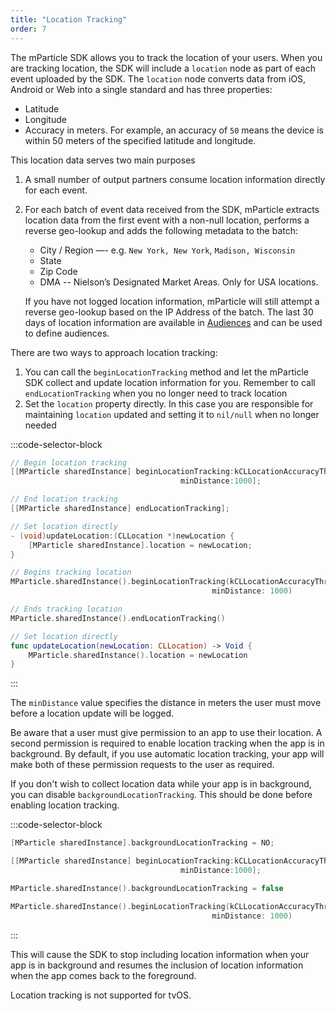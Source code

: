 ```yaml
---
title: "Location Tracking"
order: 7
---
```


The mParticle SDK allows you to track the location of your users. When you are tracking location, the SDK will include a `location` node as part of each event uploaded by the SDK. The `location` node converts data from iOS, Android or Web into a single standard and has three properties:

* Latitude
* Longitude
* Accuracy in meters. For example, an accuracy of `50` means the device is within 50 meters of the specified latitude and longitude.

This location data serves two main purposes

1. A small number of output partners consume location information directly for each event.
2. For each batch of event data received from the SDK, mParticle extracts location data from the first event with a non-null location, performs a reverse geo-lookup and adds the following metadata to the batch:
   * City / Region —- e.g. `New York, New York`, `Madison, Wisconsin`
   * State
   * Zip Code
   * DMA -- Nielson’s Designated Market Areas. Only for USA locations.
  
   If you have not logged location information, mParticle will still attempt a reverse geo-lookup based on the IP Address of the batch. The last 30 days of location information are available in [Audiences](/guides/platform-guide/audiences/real-time/#real-time-audience-page) and can be used to define audiences.

There are two ways to approach location tracking:
1. You can call the `beginLocationTracking` method and let the mParticle SDK collect and update location information for you. Remember to call `endLocationTracking` when you no longer need to track location
2. Set the `location` property directly. In this case you are responsible for maintaining `location` updated and setting it to `nil/null` when no longer needed

:::code-selector-block
~~~objectivec
// Begin location tracking
[[MParticle sharedInstance] beginLocationTracking:kCLLocationAccuracyThreeKilometers
                                      minDistance:1000];

// End location tracking
[[MParticle sharedInstance] endLocationTracking];

// Set location directly
- (void)updateLocation:(CLLocation *)newLocation {        
    [MParticle sharedInstance].location = newLocation;    
}
~~~
~~~swift
// Begins tracking location
MParticle.sharedInstance().beginLocationTracking(kCLLocationAccuracyThreeKilometers,
                                             minDistance: 1000)

// Ends tracking location
MParticle.sharedInstance().endLocationTracking()

// Set location directly
func updateLocation(newLocation: CLLocation) -> Void {
    MParticle.sharedInstance().location = newLocation
}
~~~
:::

The `minDistance` value specifies the distance in meters the user must move before a location update will be logged.

Be aware that a user must give permission to an app to use their location. A second permission is required to enable location tracking when the app is in background. By default, if you use automatic location tracking, your app will make both of these permission requests to the user as required.

If you don't wish to collect location data while your app is in background, you can disable `backgroundLocationTracking`. This should be done before enabling location tracking.

:::code-selector-block
~~~objectivec
[MParticle sharedInstance].backgroundLocationTracking = NO;

[[MParticle sharedInstance] beginLocationTracking:kCLLocationAccuracyThreeKilometers
                                      minDistance:1000];
~~~
~~~swift
MParticle.sharedInstance().backgroundLocationTracking = false

MParticle.sharedInstance().beginLocationTracking(kCLLocationAccuracyThreeKilometers,
                                             minDistance: 1000)
~~~
:::

This will cause the SDK to stop including location information when your app is in background and resumes the inclusion of location information when the app comes back to the foreground.

Location tracking is not supported for tvOS.

